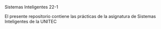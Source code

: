 Sistemas Inteligentes 22-1

El presente repositorio contiene las prácticas de la asignatura de Sistemas Inteligentes de la UNITEC
